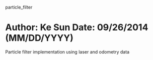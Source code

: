 particle_filter

Author: Ke Sun
Date: 09/26/2014 (MM/DD/YYYY)
===============


Particle filter implementation using laser and odometry data
